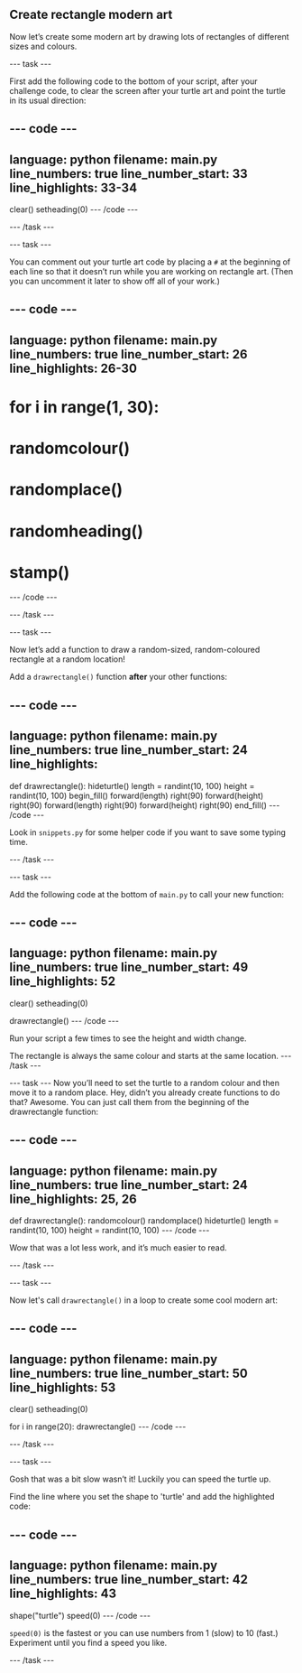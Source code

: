 ## Create rectangle modern art

Now let’s create some modern art by drawing lots of rectangles of different sizes and colours. 

--- task ---

First add the following code to the bottom of your script, after your challenge code, to clear the screen after your turtle art and point the turtle in its usual direction:

--- code ---
---
language: python
filename: main.py
line_numbers: true
line_number_start: 33
line_highlights: 33-34
---
clear()
setheading(0)
--- /code ---

--- /task ---

--- task ---

You can comment out your turtle art code by placing a `#` at the beginning of each line so that it doesn’t run while you are working on rectangle art. (Then you can uncomment it later to show off all of your work.)

--- code ---
---
language: python
filename: main.py
line_numbers: true
line_number_start: 26
line_highlights: 26-30
---
# for i in range(1, 30):
#     randomcolour()
#     randomplace()
#     randomheading()
#     stamp()
--- /code ---

--- /task ---

 --- task ---
 
Now let’s add a function to draw a random-sized, random-coloured rectangle at a random location! 
    
Add a `drawrectangle()` function **after** your other functions:

--- code ---
---
language: python
filename: main.py
line_numbers: true
line_number_start: 24
line_highlights: 
---
def drawrectangle():
    hideturtle()
    length = randint(10, 100)
    height = randint(10, 100)
    begin_fill()
    forward(length)
    right(90)
    forward(height)
    right(90)
    forward(length)
    right(90)
    forward(height)
    right(90)
    end_fill()
--- /code ---
    
Look in `snippets.py` for some helper code if you want to save some typing time.

 --- /task ---

--- task ---

Add the following code at the bottom of `main.py` to call your new function:

--- code ---
---
language: python
filename: main.py
line_numbers: true
line_number_start: 49
line_highlights: 52
---
clear()
setheading(0)

drawrectangle()
--- /code ---
    
Run your script a few times to see the height and width change. 

The rectangle is always the same colour and starts at the same location.
--- /task ---



--- task ---
Now you’ll need to set the turtle to a random colour and then move it to a random place. Hey, didn’t you already create functions to do that? Awesome. You can just call them from the beginning of the drawrectangle function: 
    
--- code ---
---
language: python
filename: main.py
line_numbers: true
line_number_start: 24
line_highlights: 25, 26
---
def drawrectangle():
    randomcolour()
    randomplace()
    hideturtle()
    length = randint(10, 100)
    height = randint(10, 100)
--- /code ---
    
Wow that was a lot less work, and it’s much easier to read. 

--- /task ---

--- task ---

 Now let's call `drawrectangle()` in a loop to create some cool modern art:

--- code ---
---
language: python
filename: main.py
line_numbers: true
line_number_start: 50
line_highlights: 53
---
clear()
setheading(0)

for i in range(20):
    drawrectangle()
--- /code ---

--- /task ---   

--- task ---

Gosh that was a bit slow wasn’t it! Luckily you can speed the turtle up. 

Find the line where you set the shape to 'turtle' and add the highlighted code:
    
--- code ---
---
language: python
filename: main.py
line_numbers: true
line_number_start: 42
line_highlights: 43
---
shape("turtle")
speed(0)
--- /code ---
    
`speed(0)` is the fastest or you can use numbers from 1 (slow) to 10 (fast.) Experiment until you find a speed you like. 

--- /task ---
  




